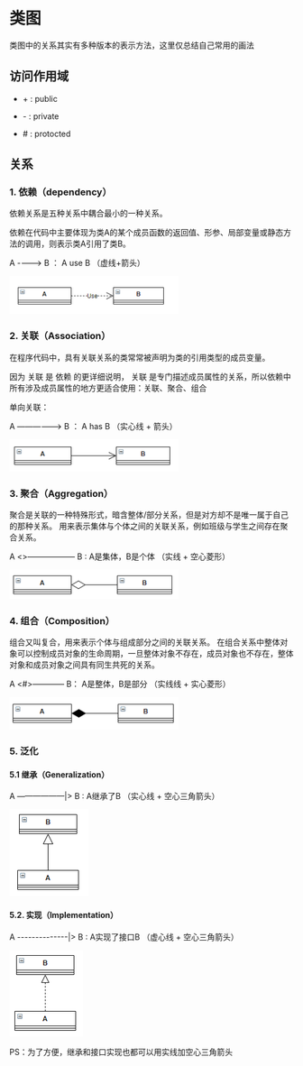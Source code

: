 # 类图

类图中的关系其实有多种版本的表示方法，这里仅总结自己常用的画法

## 访问作用域

* \+ : public

* \- : private
* \# : protocted

## 关系

### 1. 依赖（dependency）

依赖关系是五种关系中耦合最小的一种关系。

依赖在代码中主要体现为类A的某个成员函数的返回值、形参、局部变量或静态方法的调用，则表示类A引用了类B。

  A ----> B ： A use B （虚线+箭头）

![A use B](https://github.com/Nixum/Java-Note/raw/master/Note/picture/UML-use.png)

### 2. 关联（Association）

在程序代码中，具有关联关系的类常常被声明为类的引用类型的成员变量。

因为 关联 是 依赖 的更详细说明， 关联 是专门描述成员属性的关系，所以依赖中所有涉及成员属性的地方更适合使用：关联、聚合、组合

单向关联：

A ——————> B ： A has B （实心线 + 箭头）

 ![A has B](https://github.com/Nixum/Java-Note/raw/master/Note/picture/UML-association.png)

### 3. 聚合（Aggregation）

聚合是关联的一种特殊形式，暗含整体/部分关系，但是对方却不是唯一属于自己的那种关系。 用来表示集体与个体之间的关联关系，例如班级与学生之间存在聚合关系。

A <>—————— B :   A是集体，B是个体 （实线 + 空心菱形）

  ![A是集体，B是个体](https://github.com/Nixum/Java-Note/raw/master/Note/picture/UML-aggregation.png)

### 4. 组合（Composition）

组合又叫复合，用来表示个体与组成部分之间的关联关系。 在组合关系中整体对象可以控制成员对象的生命周期，一旦整体对象不存在，成员对象也不存在，整体对象和成员对象之间具有同生共死的关系。

A <#>———— B： A是整体，B是部分  （实线线 + 实心菱形）

  ![A是整体，B是部分](https://github.com/Nixum/Java-Note/raw/master/Note/picture/UML-composition.png)

### 5. 泛化

#### 5.1 继承（Generalization）

A ——————|> B : A继承了B  （实心线 + 空心三角箭头）

![A继承了B](https://github.com/Nixum/Java-Note/raw/master/Note/picture/UML-generalization.png)

#### 5.2. 实现（Implementation）

A --------------|> B : A实现了接口B （虚心线 + 空心三角箭头）

![A实现了接口B](https://github.com/Nixum/Java-Note/raw/master/Note/picture/UML-implementation.png)

PS：为了方便，继承和接口实现也都可以用实线加空心三角箭头